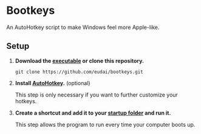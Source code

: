 # Bootkeys
An AutoHotkey script to make Windows feel more Apple-like.

## Setup

1. **Download the [executable](https://github.com/eudai/bootkeys/releases/download/bootkeys/bootkeys.exe) or clone this repository.**

    ```git clone https://github.com/eudai/bootkeys.git```

2. **Install [AutoHotkey](https://autohotkey.com/).** (optional)

   This step is only necessary if you want to further customize your hotkeys.

3. **Create a shortcut and add it to your [startup folder](http://tunecomp.net/add-app-to-startup/) and run it.**
    
   This step allows the program to run every time your computer boots up.
